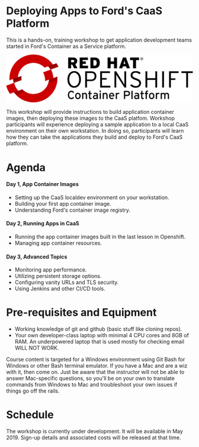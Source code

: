 # Deploying Apps to Ford's CaaS Platform

This is a hands-on, training workshop to get application development teams started in Ford's Container as a Service platform.

![OpenShift Logo](images/OpenShift_Logo.svg)

This workshop will provide instructions to build application container images, then deploying these images to the CaaS platfom. Workshop participants will experience deploying a sample application to a local CaaS environment on their own workstation. In doing so, participants will learn how they can take the applications they build and deploy to Ford's CaaS platform.

# Agenda

#### Day 1, App Container Images
- Setting up the CaaS localdev environment on your workstation.
- Building your first app container image.
- Understanding Ford's container image registry.

#### Day 2, Running Apps in CaaS
- Running the app container images built in the last lesson in Openshift.
- Managing app container resources.

#### Day 3, Advanced Topics
- Monitoring app performance.
- Utilizing persistent storage options.
- Configuring vanity URLs and TLS security.
- Using Jenkins and other CI/CD tools.

# Pre-requisites and Equipment
- Working knowledge of git and github (basic stuff like cloning repos).
- Your own developer-class laptop with minimal 4 CPU cores and 8GB of RAM. An underpowered laptop that is used mostly for checking email WILL NOT WORK.

Course content is targeted for a Windows environment using Git Bash for Windows or other Bash terminal emulator. If you have a Mac and are a wiz with it, then come on. Just be aware that the instructor will not be able to answer Mac-specific questions, so you'll be on your own to translate commands from Windows to Mac and troubleshoot your own issues if things go off the rails.

# Schedule

The workshop is currently under development. It will be available in May 2019. Sign-up details and associated costs will be released at that time.